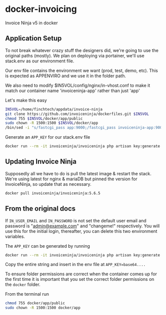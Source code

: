 # docker-invoicing
Invoice Ninja v5 in docker

## Application Setup
To not break whatever crazy stuff the designers did, we're going to use the original paths (mostly). We plan on deploying via portainer, we'll use stack.env as our environment file.

Our env file contains the environment we want (prod, test, demo, etc). This is expected as APPENVIRO and we use it in the folder path.

We also need to modify $IN5VOL/config/nginx/in-vhost.conf to make it match our container name 'invoiceninja-app' rather than just 'app'

Let's make this easy
```bash
IN5VOL=/home/finchtech/appdata/invoice-ninja
git clone https://github.com/invoiceninja/dockerfiles.git $IN5VOL
chmod 755 $IN5VOL/docker/app/public
sudo chown -R 1500:1500 $IN5VOL/docker/app
/bin/sed -i "s/fastcgi_pass app:9000;/fastcgi_pass invoiceninja-app:9000;/" $IN5VOL/config/nginx/in-vhost.conf
```

Generate an `APP_KEY` for our stack.env file

```bash
docker run --rm -it invoiceninja/invoiceninja php artisan key:generate --show
```

## Updating Invoice Ninja
Supposedly all we have to do is pull the latest image & restart the stack. We're using latest for nginx & mariaDB but pinned the version for InvoiceNinja, so update that as necessary.
```bash
docker pull invoiceninja/invoiceninja:5.6.5
```

## From the original docs
If `IN_USER_EMAIL` and `IN_PASSWORD` is not set the default user email and password is "admin@example.com" and "changeme!" respectively. You will use this for the initial login, thereafter, you can delete this two environment variables.

The `APP_KEY` can be generated by running

```bash
docker run --rm -it invoiceninja/invoiceninja php artisan key:generate --show
```

Copy the entire string and insert in the env file at `APP_KEY=base64....`

To ensure folder permissions are correct when the container comes up for the first time it is important that you set the correct folder permissions on the `docker` folder.

From the terminal run

```bash
chmod 755 docker/app/public
sudo chown -R 1500:1500 docker/app
```